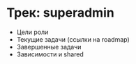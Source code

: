 # Трек: superadmin

- Цели роли
- Текущие задачи (ссылки на roadmap)
- Завершенные задачи
- Зависимости и shared
